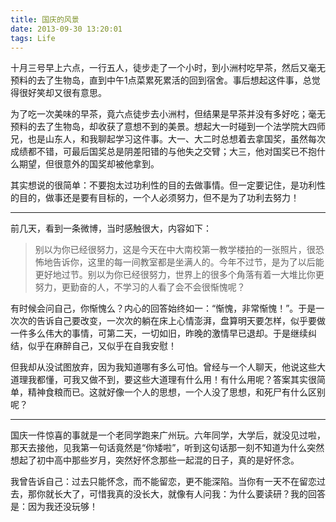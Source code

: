 ```yaml
---
title: 国庆的风景
date: 2013-09-30 13:20:01
tags: Life
---
```

 
十月三号早上六点，一行五人，徒步走了一个小时，到小洲村吃早茶，然后又毫无预料的去了生物岛，直到中午1点菜累死累活的回到宿舍。事后想起这件事，总觉得很好笑却又很有意思。

为了吃一次美味的早茶，竟六点徒步去小洲村，但结果是早茶并没有多好吃；毫无预料的去了生物岛，却收获了意想不到的美景。想起大一时碰到一个法学院大四师兄，也是山东人，和我聊起学习这件事。大一、大二时总想着去拿国奖，虽然每次成绩都不错，可最后国奖总是阴差阳错的与他失之交臂；大三，他对国奖已不抱什么期望，但很意外的国奖却被他拿到。

其实想说的很简单：不要抱太过功利性的目的去做事情。但一定要记住，是功利性的目的，做事还是要有目标的，一个人必须努力，但不是为了功利去努力！


---

前几天，看到一条微博，当时感触很大，内容如下：

> 别以为你已经很努力，这是今天在中大南校第一教学楼拍的一张照片，很恐怖地告诉你，这里的每一间教室都是坐满人的。今年不过节，是为了以后能更好地过节。别以为你已经很努力，世界上的很多个角落有着一大堆比你更努力，更勤奋的人，不学习的人看了会不会很惭愧呢？

有时候会问自己，你惭愧么？内心的回答始终如一：“惭愧，非常惭愧！”。于是一次次的告诉自己要改变，一次次的躺在床上心情澎湃，盘算明天要怎样，似乎要做一件多么伟大的事情，可第二天，一切如旧，昨晚的激情早已退却。于是继续纠结，似乎在麻醉自己，又似乎在自我安慰！

但我却从没试图放弃，因为我知道哪有多么可怕。曾经与一个人聊天，他说这些大道理我都懂，可我又做不到，要这些大道理有什么用！有什么用呢？答案其实很简单，精神食粮而已。这就好像一个人的思想，一个人没了思想，和死尸有什么区别呢？


---

国庆一件惊喜的事就是一个老同学跑来广州玩。六年同学，大学后，就没见过啦，那天去接他，见我第一句话竟然是“你矮啦”，听到这句话那一刻不知道为什么突然想起了初中高中那些岁月，突然好怀念那些一起混的日子，真的是好怀念。

我曾告诉自己：过去只能怀念，而不能留恋，更不能深陷。当你有一天不在留恋过去，那你就长大了，可惜我真的没长大，就像有人问我：为什么要读研？我的回答是：因为我还没玩够！